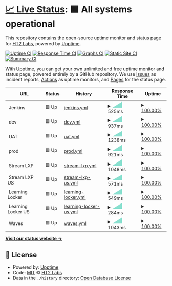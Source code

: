 # [📈 Live Status](https://HT2-Labs.github.io/upptime-status): <!--live status--> **🟩 All systems operational**

This repository contains the open-source uptime monitor and status page for [HT2 Labs](https://ht2labs.com), powered by [Upptime](https://github.com/upptime/upptime).

[![Uptime CI](https://github.com/HT2-Labs/upptime-status/workflows/Uptime%20CI/badge.svg)](https://github.com/HT2-Labs/upptime-status/actions?query=workflow%3A%22Uptime+CI%22)
[![Response Time CI](https://github.com/HT2-Labs/upptime-status/workflows/Response%20Time%20CI/badge.svg)](https://github.com/HT2-Labs/upptime-status/actions?query=workflow%3A%22Response+Time+CI%22)
[![Graphs CI](https://github.com/HT2-Labs/upptime-status/workflows/Graphs%20CI/badge.svg)](https://github.com/HT2-Labs/upptime-status/actions?query=workflow%3A%22Graphs+CI%22)
[![Static Site CI](https://github.com/HT2-Labs/upptime-status/workflows/Static%20Site%20CI/badge.svg)](https://github.com/HT2-Labs/upptime-status/actions?query=workflow%3A%22Static+Site+CI%22)
[![Summary CI](https://github.com/HT2-Labs/upptime-status/workflows/Summary%20CI/badge.svg)](https://github.com/HT2-Labs/upptime-status/actions?query=workflow%3A%22Summary+CI%22)

With [Upptime](https://upptime.js.org), you can get your own unlimited and free uptime monitor and status page, powered entirely by a GitHub repository. We use [Issues](https://github.com/HT2-Labs/upptime-status/issues) as incident reports, [Actions](https://github.com/HT2-Labs/upptime-status/actions) as uptime monitors, and [Pages](https://HT2-Labs.github.io/upptime-status) for the status page.

<!--start: status pages-->
<!-- This summary is generated by Upptime (https://github.com/upptime/upptime) -->
<!-- Do not edit this manually, your changes will be overwritten -->
<!-- prettier-ignore -->
| URL | Status | History | Response Time | Uptime |
| --- | ------ | ------- | ------------- | ------ |
| <img alt="" src="https://favicons.githubusercontent.com/null" height="13"> Jenkins | 🟩 Up | [jenkins.yml](https://github.com/HT2-Labs/upptime-status/commits/HEAD/history/jenkins.yml) | <details><summary><img alt="Response time graph" src="./graphs/jenkins/response-time-week.png" height="20"> 525ms</summary><br><a href="https://HT2-Labs.github.io/upptime-status/history/jenkins"><img alt="Response time 525" src="https://img.shields.io/endpoint?url=https%3A%2F%2Fraw.githubusercontent.com%2FHT2-Labs%2Fupptime-status%2FHEAD%2Fapi%2Fjenkins%2Fresponse-time.json"></a><br><a href="https://HT2-Labs.github.io/upptime-status/history/jenkins"><img alt="24-hour response time 593" src="https://img.shields.io/endpoint?url=https%3A%2F%2Fraw.githubusercontent.com%2FHT2-Labs%2Fupptime-status%2FHEAD%2Fapi%2Fjenkins%2Fresponse-time-day.json"></a><br><a href="https://HT2-Labs.github.io/upptime-status/history/jenkins"><img alt="7-day response time 525" src="https://img.shields.io/endpoint?url=https%3A%2F%2Fraw.githubusercontent.com%2FHT2-Labs%2Fupptime-status%2FHEAD%2Fapi%2Fjenkins%2Fresponse-time-week.json"></a><br><a href="https://HT2-Labs.github.io/upptime-status/history/jenkins"><img alt="30-day response time 525" src="https://img.shields.io/endpoint?url=https%3A%2F%2Fraw.githubusercontent.com%2FHT2-Labs%2Fupptime-status%2FHEAD%2Fapi%2Fjenkins%2Fresponse-time-month.json"></a><br><a href="https://HT2-Labs.github.io/upptime-status/history/jenkins"><img alt="1-year response time 525" src="https://img.shields.io/endpoint?url=https%3A%2F%2Fraw.githubusercontent.com%2FHT2-Labs%2Fupptime-status%2FHEAD%2Fapi%2Fjenkins%2Fresponse-time-year.json"></a></details> | <details><summary><a href="https://HT2-Labs.github.io/upptime-status/history/jenkins">100.00%</a></summary><a href="https://HT2-Labs.github.io/upptime-status/history/jenkins"><img alt="All-time uptime 100.00%" src="https://img.shields.io/endpoint?url=https%3A%2F%2Fraw.githubusercontent.com%2FHT2-Labs%2Fupptime-status%2FHEAD%2Fapi%2Fjenkins%2Fuptime.json"></a><br><a href="https://HT2-Labs.github.io/upptime-status/history/jenkins"><img alt="24-hour uptime 100.00%" src="https://img.shields.io/endpoint?url=https%3A%2F%2Fraw.githubusercontent.com%2FHT2-Labs%2Fupptime-status%2FHEAD%2Fapi%2Fjenkins%2Fuptime-day.json"></a><br><a href="https://HT2-Labs.github.io/upptime-status/history/jenkins"><img alt="7-day uptime 100.00%" src="https://img.shields.io/endpoint?url=https%3A%2F%2Fraw.githubusercontent.com%2FHT2-Labs%2Fupptime-status%2FHEAD%2Fapi%2Fjenkins%2Fuptime-week.json"></a><br><a href="https://HT2-Labs.github.io/upptime-status/history/jenkins"><img alt="30-day uptime 100.00%" src="https://img.shields.io/endpoint?url=https%3A%2F%2Fraw.githubusercontent.com%2FHT2-Labs%2Fupptime-status%2FHEAD%2Fapi%2Fjenkins%2Fuptime-month.json"></a><br><a href="https://HT2-Labs.github.io/upptime-status/history/jenkins"><img alt="1-year uptime 100.00%" src="https://img.shields.io/endpoint?url=https%3A%2F%2Fraw.githubusercontent.com%2FHT2-Labs%2Fupptime-status%2FHEAD%2Fapi%2Fjenkins%2Fuptime-year.json"></a></details>
| <img alt="" src="https://favicons.githubusercontent.com/null" height="13"> dev | 🟩 Up | [dev.yml](https://github.com/HT2-Labs/upptime-status/commits/HEAD/history/dev.yml) | <details><summary><img alt="Response time graph" src="./graphs/dev/response-time-week.png" height="20"> 937ms</summary><br><a href="https://HT2-Labs.github.io/upptime-status/history/dev"><img alt="Response time 937" src="https://img.shields.io/endpoint?url=https%3A%2F%2Fraw.githubusercontent.com%2FHT2-Labs%2Fupptime-status%2FHEAD%2Fapi%2Fdev%2Fresponse-time.json"></a><br><a href="https://HT2-Labs.github.io/upptime-status/history/dev"><img alt="24-hour response time 1031" src="https://img.shields.io/endpoint?url=https%3A%2F%2Fraw.githubusercontent.com%2FHT2-Labs%2Fupptime-status%2FHEAD%2Fapi%2Fdev%2Fresponse-time-day.json"></a><br><a href="https://HT2-Labs.github.io/upptime-status/history/dev"><img alt="7-day response time 937" src="https://img.shields.io/endpoint?url=https%3A%2F%2Fraw.githubusercontent.com%2FHT2-Labs%2Fupptime-status%2FHEAD%2Fapi%2Fdev%2Fresponse-time-week.json"></a><br><a href="https://HT2-Labs.github.io/upptime-status/history/dev"><img alt="30-day response time 937" src="https://img.shields.io/endpoint?url=https%3A%2F%2Fraw.githubusercontent.com%2FHT2-Labs%2Fupptime-status%2FHEAD%2Fapi%2Fdev%2Fresponse-time-month.json"></a><br><a href="https://HT2-Labs.github.io/upptime-status/history/dev"><img alt="1-year response time 937" src="https://img.shields.io/endpoint?url=https%3A%2F%2Fraw.githubusercontent.com%2FHT2-Labs%2Fupptime-status%2FHEAD%2Fapi%2Fdev%2Fresponse-time-year.json"></a></details> | <details><summary><a href="https://HT2-Labs.github.io/upptime-status/history/dev">100.00%</a></summary><a href="https://HT2-Labs.github.io/upptime-status/history/dev"><img alt="All-time uptime 100.00%" src="https://img.shields.io/endpoint?url=https%3A%2F%2Fraw.githubusercontent.com%2FHT2-Labs%2Fupptime-status%2FHEAD%2Fapi%2Fdev%2Fuptime.json"></a><br><a href="https://HT2-Labs.github.io/upptime-status/history/dev"><img alt="24-hour uptime 100.00%" src="https://img.shields.io/endpoint?url=https%3A%2F%2Fraw.githubusercontent.com%2FHT2-Labs%2Fupptime-status%2FHEAD%2Fapi%2Fdev%2Fuptime-day.json"></a><br><a href="https://HT2-Labs.github.io/upptime-status/history/dev"><img alt="7-day uptime 100.00%" src="https://img.shields.io/endpoint?url=https%3A%2F%2Fraw.githubusercontent.com%2FHT2-Labs%2Fupptime-status%2FHEAD%2Fapi%2Fdev%2Fuptime-week.json"></a><br><a href="https://HT2-Labs.github.io/upptime-status/history/dev"><img alt="30-day uptime 100.00%" src="https://img.shields.io/endpoint?url=https%3A%2F%2Fraw.githubusercontent.com%2FHT2-Labs%2Fupptime-status%2FHEAD%2Fapi%2Fdev%2Fuptime-month.json"></a><br><a href="https://HT2-Labs.github.io/upptime-status/history/dev"><img alt="1-year uptime 100.00%" src="https://img.shields.io/endpoint?url=https%3A%2F%2Fraw.githubusercontent.com%2FHT2-Labs%2Fupptime-status%2FHEAD%2Fapi%2Fdev%2Fuptime-year.json"></a></details>
| <img alt="" src="https://favicons.githubusercontent.com/null" height="13"> UAT | 🟩 Up | [uat.yml](https://github.com/HT2-Labs/upptime-status/commits/HEAD/history/uat.yml) | <details><summary><img alt="Response time graph" src="./graphs/uat/response-time-week.png" height="20"> 1238ms</summary><br><a href="https://HT2-Labs.github.io/upptime-status/history/uat"><img alt="Response time 1238" src="https://img.shields.io/endpoint?url=https%3A%2F%2Fraw.githubusercontent.com%2FHT2-Labs%2Fupptime-status%2FHEAD%2Fapi%2Fuat%2Fresponse-time.json"></a><br><a href="https://HT2-Labs.github.io/upptime-status/history/uat"><img alt="24-hour response time 1324" src="https://img.shields.io/endpoint?url=https%3A%2F%2Fraw.githubusercontent.com%2FHT2-Labs%2Fupptime-status%2FHEAD%2Fapi%2Fuat%2Fresponse-time-day.json"></a><br><a href="https://HT2-Labs.github.io/upptime-status/history/uat"><img alt="7-day response time 1238" src="https://img.shields.io/endpoint?url=https%3A%2F%2Fraw.githubusercontent.com%2FHT2-Labs%2Fupptime-status%2FHEAD%2Fapi%2Fuat%2Fresponse-time-week.json"></a><br><a href="https://HT2-Labs.github.io/upptime-status/history/uat"><img alt="30-day response time 1238" src="https://img.shields.io/endpoint?url=https%3A%2F%2Fraw.githubusercontent.com%2FHT2-Labs%2Fupptime-status%2FHEAD%2Fapi%2Fuat%2Fresponse-time-month.json"></a><br><a href="https://HT2-Labs.github.io/upptime-status/history/uat"><img alt="1-year response time 1238" src="https://img.shields.io/endpoint?url=https%3A%2F%2Fraw.githubusercontent.com%2FHT2-Labs%2Fupptime-status%2FHEAD%2Fapi%2Fuat%2Fresponse-time-year.json"></a></details> | <details><summary><a href="https://HT2-Labs.github.io/upptime-status/history/uat">100.00%</a></summary><a href="https://HT2-Labs.github.io/upptime-status/history/uat"><img alt="All-time uptime 100.00%" src="https://img.shields.io/endpoint?url=https%3A%2F%2Fraw.githubusercontent.com%2FHT2-Labs%2Fupptime-status%2FHEAD%2Fapi%2Fuat%2Fuptime.json"></a><br><a href="https://HT2-Labs.github.io/upptime-status/history/uat"><img alt="24-hour uptime 100.00%" src="https://img.shields.io/endpoint?url=https%3A%2F%2Fraw.githubusercontent.com%2FHT2-Labs%2Fupptime-status%2FHEAD%2Fapi%2Fuat%2Fuptime-day.json"></a><br><a href="https://HT2-Labs.github.io/upptime-status/history/uat"><img alt="7-day uptime 100.00%" src="https://img.shields.io/endpoint?url=https%3A%2F%2Fraw.githubusercontent.com%2FHT2-Labs%2Fupptime-status%2FHEAD%2Fapi%2Fuat%2Fuptime-week.json"></a><br><a href="https://HT2-Labs.github.io/upptime-status/history/uat"><img alt="30-day uptime 100.00%" src="https://img.shields.io/endpoint?url=https%3A%2F%2Fraw.githubusercontent.com%2FHT2-Labs%2Fupptime-status%2FHEAD%2Fapi%2Fuat%2Fuptime-month.json"></a><br><a href="https://HT2-Labs.github.io/upptime-status/history/uat"><img alt="1-year uptime 100.00%" src="https://img.shields.io/endpoint?url=https%3A%2F%2Fraw.githubusercontent.com%2FHT2-Labs%2Fupptime-status%2FHEAD%2Fapi%2Fuat%2Fuptime-year.json"></a></details>
| <img alt="" src="https://favicons.githubusercontent.com/null" height="13"> prod | 🟩 Up | [prod.yml](https://github.com/HT2-Labs/upptime-status/commits/HEAD/history/prod.yml) | <details><summary><img alt="Response time graph" src="./graphs/prod/response-time-week.png" height="20"> 921ms</summary><br><a href="https://HT2-Labs.github.io/upptime-status/history/prod"><img alt="Response time 921" src="https://img.shields.io/endpoint?url=https%3A%2F%2Fraw.githubusercontent.com%2FHT2-Labs%2Fupptime-status%2FHEAD%2Fapi%2Fprod%2Fresponse-time.json"></a><br><a href="https://HT2-Labs.github.io/upptime-status/history/prod"><img alt="24-hour response time 1047" src="https://img.shields.io/endpoint?url=https%3A%2F%2Fraw.githubusercontent.com%2FHT2-Labs%2Fupptime-status%2FHEAD%2Fapi%2Fprod%2Fresponse-time-day.json"></a><br><a href="https://HT2-Labs.github.io/upptime-status/history/prod"><img alt="7-day response time 921" src="https://img.shields.io/endpoint?url=https%3A%2F%2Fraw.githubusercontent.com%2FHT2-Labs%2Fupptime-status%2FHEAD%2Fapi%2Fprod%2Fresponse-time-week.json"></a><br><a href="https://HT2-Labs.github.io/upptime-status/history/prod"><img alt="30-day response time 921" src="https://img.shields.io/endpoint?url=https%3A%2F%2Fraw.githubusercontent.com%2FHT2-Labs%2Fupptime-status%2FHEAD%2Fapi%2Fprod%2Fresponse-time-month.json"></a><br><a href="https://HT2-Labs.github.io/upptime-status/history/prod"><img alt="1-year response time 921" src="https://img.shields.io/endpoint?url=https%3A%2F%2Fraw.githubusercontent.com%2FHT2-Labs%2Fupptime-status%2FHEAD%2Fapi%2Fprod%2Fresponse-time-year.json"></a></details> | <details><summary><a href="https://HT2-Labs.github.io/upptime-status/history/prod">100.00%</a></summary><a href="https://HT2-Labs.github.io/upptime-status/history/prod"><img alt="All-time uptime 100.00%" src="https://img.shields.io/endpoint?url=https%3A%2F%2Fraw.githubusercontent.com%2FHT2-Labs%2Fupptime-status%2FHEAD%2Fapi%2Fprod%2Fuptime.json"></a><br><a href="https://HT2-Labs.github.io/upptime-status/history/prod"><img alt="24-hour uptime 100.00%" src="https://img.shields.io/endpoint?url=https%3A%2F%2Fraw.githubusercontent.com%2FHT2-Labs%2Fupptime-status%2FHEAD%2Fapi%2Fprod%2Fuptime-day.json"></a><br><a href="https://HT2-Labs.github.io/upptime-status/history/prod"><img alt="7-day uptime 100.00%" src="https://img.shields.io/endpoint?url=https%3A%2F%2Fraw.githubusercontent.com%2FHT2-Labs%2Fupptime-status%2FHEAD%2Fapi%2Fprod%2Fuptime-week.json"></a><br><a href="https://HT2-Labs.github.io/upptime-status/history/prod"><img alt="30-day uptime 100.00%" src="https://img.shields.io/endpoint?url=https%3A%2F%2Fraw.githubusercontent.com%2FHT2-Labs%2Fupptime-status%2FHEAD%2Fapi%2Fprod%2Fuptime-month.json"></a><br><a href="https://HT2-Labs.github.io/upptime-status/history/prod"><img alt="1-year uptime 100.00%" src="https://img.shields.io/endpoint?url=https%3A%2F%2Fraw.githubusercontent.com%2FHT2-Labs%2Fupptime-status%2FHEAD%2Fapi%2Fprod%2Fuptime-year.json"></a></details>
| <img alt="" src="https://favicons.githubusercontent.com/null" height="13"> Stream LXP | 🟩 Up | [stream-lxp.yml](https://github.com/HT2-Labs/upptime-status/commits/HEAD/history/stream-lxp.yml) | <details><summary><img alt="Response time graph" src="./graphs/stream-lxp/response-time-week.png" height="20"> 1048ms</summary><br><a href="https://HT2-Labs.github.io/upptime-status/history/stream-lxp"><img alt="Response time 1048" src="https://img.shields.io/endpoint?url=https%3A%2F%2Fraw.githubusercontent.com%2FHT2-Labs%2Fupptime-status%2FHEAD%2Fapi%2Fstream-lxp%2Fresponse-time.json"></a><br><a href="https://HT2-Labs.github.io/upptime-status/history/stream-lxp"><img alt="24-hour response time 1220" src="https://img.shields.io/endpoint?url=https%3A%2F%2Fraw.githubusercontent.com%2FHT2-Labs%2Fupptime-status%2FHEAD%2Fapi%2Fstream-lxp%2Fresponse-time-day.json"></a><br><a href="https://HT2-Labs.github.io/upptime-status/history/stream-lxp"><img alt="7-day response time 1048" src="https://img.shields.io/endpoint?url=https%3A%2F%2Fraw.githubusercontent.com%2FHT2-Labs%2Fupptime-status%2FHEAD%2Fapi%2Fstream-lxp%2Fresponse-time-week.json"></a><br><a href="https://HT2-Labs.github.io/upptime-status/history/stream-lxp"><img alt="30-day response time 1048" src="https://img.shields.io/endpoint?url=https%3A%2F%2Fraw.githubusercontent.com%2FHT2-Labs%2Fupptime-status%2FHEAD%2Fapi%2Fstream-lxp%2Fresponse-time-month.json"></a><br><a href="https://HT2-Labs.github.io/upptime-status/history/stream-lxp"><img alt="1-year response time 1048" src="https://img.shields.io/endpoint?url=https%3A%2F%2Fraw.githubusercontent.com%2FHT2-Labs%2Fupptime-status%2FHEAD%2Fapi%2Fstream-lxp%2Fresponse-time-year.json"></a></details> | <details><summary><a href="https://HT2-Labs.github.io/upptime-status/history/stream-lxp">100.00%</a></summary><a href="https://HT2-Labs.github.io/upptime-status/history/stream-lxp"><img alt="All-time uptime 100.00%" src="https://img.shields.io/endpoint?url=https%3A%2F%2Fraw.githubusercontent.com%2FHT2-Labs%2Fupptime-status%2FHEAD%2Fapi%2Fstream-lxp%2Fuptime.json"></a><br><a href="https://HT2-Labs.github.io/upptime-status/history/stream-lxp"><img alt="24-hour uptime 100.00%" src="https://img.shields.io/endpoint?url=https%3A%2F%2Fraw.githubusercontent.com%2FHT2-Labs%2Fupptime-status%2FHEAD%2Fapi%2Fstream-lxp%2Fuptime-day.json"></a><br><a href="https://HT2-Labs.github.io/upptime-status/history/stream-lxp"><img alt="7-day uptime 100.00%" src="https://img.shields.io/endpoint?url=https%3A%2F%2Fraw.githubusercontent.com%2FHT2-Labs%2Fupptime-status%2FHEAD%2Fapi%2Fstream-lxp%2Fuptime-week.json"></a><br><a href="https://HT2-Labs.github.io/upptime-status/history/stream-lxp"><img alt="30-day uptime 100.00%" src="https://img.shields.io/endpoint?url=https%3A%2F%2Fraw.githubusercontent.com%2FHT2-Labs%2Fupptime-status%2FHEAD%2Fapi%2Fstream-lxp%2Fuptime-month.json"></a><br><a href="https://HT2-Labs.github.io/upptime-status/history/stream-lxp"><img alt="1-year uptime 100.00%" src="https://img.shields.io/endpoint?url=https%3A%2F%2Fraw.githubusercontent.com%2FHT2-Labs%2Fupptime-status%2FHEAD%2Fapi%2Fstream-lxp%2Fuptime-year.json"></a></details>
| <img alt="" src="https://favicons.githubusercontent.com/null" height="13"> Stream LXP US | 🟩 Up | [stream-lxp-us.yml](https://github.com/HT2-Labs/upptime-status/commits/HEAD/history/stream-lxp-us.yml) | <details><summary><img alt="Response time graph" src="./graphs/stream-lxp-us/response-time-week.png" height="20"> 571ms</summary><br><a href="https://HT2-Labs.github.io/upptime-status/history/stream-lxp-us"><img alt="Response time 571" src="https://img.shields.io/endpoint?url=https%3A%2F%2Fraw.githubusercontent.com%2FHT2-Labs%2Fupptime-status%2FHEAD%2Fapi%2Fstream-lxp-us%2Fresponse-time.json"></a><br><a href="https://HT2-Labs.github.io/upptime-status/history/stream-lxp-us"><img alt="24-hour response time 676" src="https://img.shields.io/endpoint?url=https%3A%2F%2Fraw.githubusercontent.com%2FHT2-Labs%2Fupptime-status%2FHEAD%2Fapi%2Fstream-lxp-us%2Fresponse-time-day.json"></a><br><a href="https://HT2-Labs.github.io/upptime-status/history/stream-lxp-us"><img alt="7-day response time 571" src="https://img.shields.io/endpoint?url=https%3A%2F%2Fraw.githubusercontent.com%2FHT2-Labs%2Fupptime-status%2FHEAD%2Fapi%2Fstream-lxp-us%2Fresponse-time-week.json"></a><br><a href="https://HT2-Labs.github.io/upptime-status/history/stream-lxp-us"><img alt="30-day response time 571" src="https://img.shields.io/endpoint?url=https%3A%2F%2Fraw.githubusercontent.com%2FHT2-Labs%2Fupptime-status%2FHEAD%2Fapi%2Fstream-lxp-us%2Fresponse-time-month.json"></a><br><a href="https://HT2-Labs.github.io/upptime-status/history/stream-lxp-us"><img alt="1-year response time 571" src="https://img.shields.io/endpoint?url=https%3A%2F%2Fraw.githubusercontent.com%2FHT2-Labs%2Fupptime-status%2FHEAD%2Fapi%2Fstream-lxp-us%2Fresponse-time-year.json"></a></details> | <details><summary><a href="https://HT2-Labs.github.io/upptime-status/history/stream-lxp-us">100.00%</a></summary><a href="https://HT2-Labs.github.io/upptime-status/history/stream-lxp-us"><img alt="All-time uptime 100.00%" src="https://img.shields.io/endpoint?url=https%3A%2F%2Fraw.githubusercontent.com%2FHT2-Labs%2Fupptime-status%2FHEAD%2Fapi%2Fstream-lxp-us%2Fuptime.json"></a><br><a href="https://HT2-Labs.github.io/upptime-status/history/stream-lxp-us"><img alt="24-hour uptime 100.00%" src="https://img.shields.io/endpoint?url=https%3A%2F%2Fraw.githubusercontent.com%2FHT2-Labs%2Fupptime-status%2FHEAD%2Fapi%2Fstream-lxp-us%2Fuptime-day.json"></a><br><a href="https://HT2-Labs.github.io/upptime-status/history/stream-lxp-us"><img alt="7-day uptime 100.00%" src="https://img.shields.io/endpoint?url=https%3A%2F%2Fraw.githubusercontent.com%2FHT2-Labs%2Fupptime-status%2FHEAD%2Fapi%2Fstream-lxp-us%2Fuptime-week.json"></a><br><a href="https://HT2-Labs.github.io/upptime-status/history/stream-lxp-us"><img alt="30-day uptime 100.00%" src="https://img.shields.io/endpoint?url=https%3A%2F%2Fraw.githubusercontent.com%2FHT2-Labs%2Fupptime-status%2FHEAD%2Fapi%2Fstream-lxp-us%2Fuptime-month.json"></a><br><a href="https://HT2-Labs.github.io/upptime-status/history/stream-lxp-us"><img alt="1-year uptime 100.00%" src="https://img.shields.io/endpoint?url=https%3A%2F%2Fraw.githubusercontent.com%2FHT2-Labs%2Fupptime-status%2FHEAD%2Fapi%2Fstream-lxp-us%2Fuptime-year.json"></a></details>
| <img alt="" src="https://favicons.githubusercontent.com/null" height="13"> Learning Locker | 🟩 Up | [learning-locker.yml](https://github.com/HT2-Labs/upptime-status/commits/HEAD/history/learning-locker.yml) | <details><summary><img alt="Response time graph" src="./graphs/learning-locker/response-time-week.png" height="20"> 549ms</summary><br><a href="https://HT2-Labs.github.io/upptime-status/history/learning-locker"><img alt="Response time 549" src="https://img.shields.io/endpoint?url=https%3A%2F%2Fraw.githubusercontent.com%2FHT2-Labs%2Fupptime-status%2FHEAD%2Fapi%2Flearning-locker%2Fresponse-time.json"></a><br><a href="https://HT2-Labs.github.io/upptime-status/history/learning-locker"><img alt="24-hour response time 629" src="https://img.shields.io/endpoint?url=https%3A%2F%2Fraw.githubusercontent.com%2FHT2-Labs%2Fupptime-status%2FHEAD%2Fapi%2Flearning-locker%2Fresponse-time-day.json"></a><br><a href="https://HT2-Labs.github.io/upptime-status/history/learning-locker"><img alt="7-day response time 549" src="https://img.shields.io/endpoint?url=https%3A%2F%2Fraw.githubusercontent.com%2FHT2-Labs%2Fupptime-status%2FHEAD%2Fapi%2Flearning-locker%2Fresponse-time-week.json"></a><br><a href="https://HT2-Labs.github.io/upptime-status/history/learning-locker"><img alt="30-day response time 549" src="https://img.shields.io/endpoint?url=https%3A%2F%2Fraw.githubusercontent.com%2FHT2-Labs%2Fupptime-status%2FHEAD%2Fapi%2Flearning-locker%2Fresponse-time-month.json"></a><br><a href="https://HT2-Labs.github.io/upptime-status/history/learning-locker"><img alt="1-year response time 549" src="https://img.shields.io/endpoint?url=https%3A%2F%2Fraw.githubusercontent.com%2FHT2-Labs%2Fupptime-status%2FHEAD%2Fapi%2Flearning-locker%2Fresponse-time-year.json"></a></details> | <details><summary><a href="https://HT2-Labs.github.io/upptime-status/history/learning-locker">100.00%</a></summary><a href="https://HT2-Labs.github.io/upptime-status/history/learning-locker"><img alt="All-time uptime 100.00%" src="https://img.shields.io/endpoint?url=https%3A%2F%2Fraw.githubusercontent.com%2FHT2-Labs%2Fupptime-status%2FHEAD%2Fapi%2Flearning-locker%2Fuptime.json"></a><br><a href="https://HT2-Labs.github.io/upptime-status/history/learning-locker"><img alt="24-hour uptime 100.00%" src="https://img.shields.io/endpoint?url=https%3A%2F%2Fraw.githubusercontent.com%2FHT2-Labs%2Fupptime-status%2FHEAD%2Fapi%2Flearning-locker%2Fuptime-day.json"></a><br><a href="https://HT2-Labs.github.io/upptime-status/history/learning-locker"><img alt="7-day uptime 100.00%" src="https://img.shields.io/endpoint?url=https%3A%2F%2Fraw.githubusercontent.com%2FHT2-Labs%2Fupptime-status%2FHEAD%2Fapi%2Flearning-locker%2Fuptime-week.json"></a><br><a href="https://HT2-Labs.github.io/upptime-status/history/learning-locker"><img alt="30-day uptime 100.00%" src="https://img.shields.io/endpoint?url=https%3A%2F%2Fraw.githubusercontent.com%2FHT2-Labs%2Fupptime-status%2FHEAD%2Fapi%2Flearning-locker%2Fuptime-month.json"></a><br><a href="https://HT2-Labs.github.io/upptime-status/history/learning-locker"><img alt="1-year uptime 100.00%" src="https://img.shields.io/endpoint?url=https%3A%2F%2Fraw.githubusercontent.com%2FHT2-Labs%2Fupptime-status%2FHEAD%2Fapi%2Flearning-locker%2Fuptime-year.json"></a></details>
| <img alt="" src="https://favicons.githubusercontent.com/null" height="13"> Learning Locker US | 🟩 Up | [learning-locker-us.yml](https://github.com/HT2-Labs/upptime-status/commits/HEAD/history/learning-locker-us.yml) | <details><summary><img alt="Response time graph" src="./graphs/learning-locker-us/response-time-week.png" height="20"> 284ms</summary><br><a href="https://HT2-Labs.github.io/upptime-status/history/learning-locker-us"><img alt="Response time 284" src="https://img.shields.io/endpoint?url=https%3A%2F%2Fraw.githubusercontent.com%2FHT2-Labs%2Fupptime-status%2FHEAD%2Fapi%2Flearning-locker-us%2Fresponse-time.json"></a><br><a href="https://HT2-Labs.github.io/upptime-status/history/learning-locker-us"><img alt="24-hour response time 347" src="https://img.shields.io/endpoint?url=https%3A%2F%2Fraw.githubusercontent.com%2FHT2-Labs%2Fupptime-status%2FHEAD%2Fapi%2Flearning-locker-us%2Fresponse-time-day.json"></a><br><a href="https://HT2-Labs.github.io/upptime-status/history/learning-locker-us"><img alt="7-day response time 284" src="https://img.shields.io/endpoint?url=https%3A%2F%2Fraw.githubusercontent.com%2FHT2-Labs%2Fupptime-status%2FHEAD%2Fapi%2Flearning-locker-us%2Fresponse-time-week.json"></a><br><a href="https://HT2-Labs.github.io/upptime-status/history/learning-locker-us"><img alt="30-day response time 284" src="https://img.shields.io/endpoint?url=https%3A%2F%2Fraw.githubusercontent.com%2FHT2-Labs%2Fupptime-status%2FHEAD%2Fapi%2Flearning-locker-us%2Fresponse-time-month.json"></a><br><a href="https://HT2-Labs.github.io/upptime-status/history/learning-locker-us"><img alt="1-year response time 284" src="https://img.shields.io/endpoint?url=https%3A%2F%2Fraw.githubusercontent.com%2FHT2-Labs%2Fupptime-status%2FHEAD%2Fapi%2Flearning-locker-us%2Fresponse-time-year.json"></a></details> | <details><summary><a href="https://HT2-Labs.github.io/upptime-status/history/learning-locker-us">100.00%</a></summary><a href="https://HT2-Labs.github.io/upptime-status/history/learning-locker-us"><img alt="All-time uptime 100.00%" src="https://img.shields.io/endpoint?url=https%3A%2F%2Fraw.githubusercontent.com%2FHT2-Labs%2Fupptime-status%2FHEAD%2Fapi%2Flearning-locker-us%2Fuptime.json"></a><br><a href="https://HT2-Labs.github.io/upptime-status/history/learning-locker-us"><img alt="24-hour uptime 100.00%" src="https://img.shields.io/endpoint?url=https%3A%2F%2Fraw.githubusercontent.com%2FHT2-Labs%2Fupptime-status%2FHEAD%2Fapi%2Flearning-locker-us%2Fuptime-day.json"></a><br><a href="https://HT2-Labs.github.io/upptime-status/history/learning-locker-us"><img alt="7-day uptime 100.00%" src="https://img.shields.io/endpoint?url=https%3A%2F%2Fraw.githubusercontent.com%2FHT2-Labs%2Fupptime-status%2FHEAD%2Fapi%2Flearning-locker-us%2Fuptime-week.json"></a><br><a href="https://HT2-Labs.github.io/upptime-status/history/learning-locker-us"><img alt="30-day uptime 100.00%" src="https://img.shields.io/endpoint?url=https%3A%2F%2Fraw.githubusercontent.com%2FHT2-Labs%2Fupptime-status%2FHEAD%2Fapi%2Flearning-locker-us%2Fuptime-month.json"></a><br><a href="https://HT2-Labs.github.io/upptime-status/history/learning-locker-us"><img alt="1-year uptime 100.00%" src="https://img.shields.io/endpoint?url=https%3A%2F%2Fraw.githubusercontent.com%2FHT2-Labs%2Fupptime-status%2FHEAD%2Fapi%2Flearning-locker-us%2Fuptime-year.json"></a></details>
| <img alt="" src="https://favicons.githubusercontent.com/null" height="13"> Waves | 🟩 Up | [waves.yml](https://github.com/HT2-Labs/upptime-status/commits/HEAD/history/waves.yml) | <details><summary><img alt="Response time graph" src="./graphs/waves/response-time-week.png" height="20"> 1043ms</summary><br><a href="https://HT2-Labs.github.io/upptime-status/history/waves"><img alt="Response time 1043" src="https://img.shields.io/endpoint?url=https%3A%2F%2Fraw.githubusercontent.com%2FHT2-Labs%2Fupptime-status%2FHEAD%2Fapi%2Fwaves%2Fresponse-time.json"></a><br><a href="https://HT2-Labs.github.io/upptime-status/history/waves"><img alt="24-hour response time 1700" src="https://img.shields.io/endpoint?url=https%3A%2F%2Fraw.githubusercontent.com%2FHT2-Labs%2Fupptime-status%2FHEAD%2Fapi%2Fwaves%2Fresponse-time-day.json"></a><br><a href="https://HT2-Labs.github.io/upptime-status/history/waves"><img alt="7-day response time 1043" src="https://img.shields.io/endpoint?url=https%3A%2F%2Fraw.githubusercontent.com%2FHT2-Labs%2Fupptime-status%2FHEAD%2Fapi%2Fwaves%2Fresponse-time-week.json"></a><br><a href="https://HT2-Labs.github.io/upptime-status/history/waves"><img alt="30-day response time 1043" src="https://img.shields.io/endpoint?url=https%3A%2F%2Fraw.githubusercontent.com%2FHT2-Labs%2Fupptime-status%2FHEAD%2Fapi%2Fwaves%2Fresponse-time-month.json"></a><br><a href="https://HT2-Labs.github.io/upptime-status/history/waves"><img alt="1-year response time 1043" src="https://img.shields.io/endpoint?url=https%3A%2F%2Fraw.githubusercontent.com%2FHT2-Labs%2Fupptime-status%2FHEAD%2Fapi%2Fwaves%2Fresponse-time-year.json"></a></details> | <details><summary><a href="https://HT2-Labs.github.io/upptime-status/history/waves">100.00%</a></summary><a href="https://HT2-Labs.github.io/upptime-status/history/waves"><img alt="All-time uptime 100.00%" src="https://img.shields.io/endpoint?url=https%3A%2F%2Fraw.githubusercontent.com%2FHT2-Labs%2Fupptime-status%2FHEAD%2Fapi%2Fwaves%2Fuptime.json"></a><br><a href="https://HT2-Labs.github.io/upptime-status/history/waves"><img alt="24-hour uptime 100.00%" src="https://img.shields.io/endpoint?url=https%3A%2F%2Fraw.githubusercontent.com%2FHT2-Labs%2Fupptime-status%2FHEAD%2Fapi%2Fwaves%2Fuptime-day.json"></a><br><a href="https://HT2-Labs.github.io/upptime-status/history/waves"><img alt="7-day uptime 100.00%" src="https://img.shields.io/endpoint?url=https%3A%2F%2Fraw.githubusercontent.com%2FHT2-Labs%2Fupptime-status%2FHEAD%2Fapi%2Fwaves%2Fuptime-week.json"></a><br><a href="https://HT2-Labs.github.io/upptime-status/history/waves"><img alt="30-day uptime 100.00%" src="https://img.shields.io/endpoint?url=https%3A%2F%2Fraw.githubusercontent.com%2FHT2-Labs%2Fupptime-status%2FHEAD%2Fapi%2Fwaves%2Fuptime-month.json"></a><br><a href="https://HT2-Labs.github.io/upptime-status/history/waves"><img alt="1-year uptime 100.00%" src="https://img.shields.io/endpoint?url=https%3A%2F%2Fraw.githubusercontent.com%2FHT2-Labs%2Fupptime-status%2FHEAD%2Fapi%2Fwaves%2Fuptime-year.json"></a></details>

<!--end: status pages-->

[**Visit our status website →**](https://HT2-Labs.github.io/upptime-status)

## 📄 License

- Powered by: [Upptime](https://github.com/upptime/upptime)
- Code: [MIT](./LICENSE) © [HT2 Labs](https://ht2labs.com)
- Data in the `./history` directory: [Open Database License](https://opendatacommons.org/licenses/odbl/1-0/)
